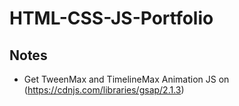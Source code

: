 # HTML-CSS-JS-Portfolio

## Notes
* Get TweenMax and TimelineMax Animation JS on (https://cdnjs.com/libraries/gsap/2.1.3) 

  




